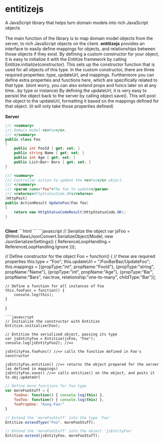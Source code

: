 # entitizejs
A JavaScript library that helps turn domain models into rich JavaScript objects
<br />
<br />
The main function of the library is to map domain model objects from the server, to rich JavaScript objects on the client.
<b>entitizejs</b> provides an interface to easily define mappings for objects, and relationships between those objects if they exist.
By defining a custom constructor for your object, it is easy to initialize it with the Entitize framework by calling Entitize.initialize(constructor). This sets up the constructor function that is used for all objects of this type.
In the custom constructor, there are three required properties: type, updateUrl, and mappings. Furthermore you can define extra properties and functions here, which are specifically related to that type. (dont worry, you can also extend props and funcs later on at any time...by type or instance)
By defining the updateUrl, it is very easy to persist the object back to the server by calling object.save(). This will post the object to the updateUrl, formatting it based on the mappings defined for that object. (it will only take those properties defined)
<br />
<br />
<strong>Server</strong>
```C#
/// <summary>
/// Domain model <c>Foo</c>.
/// </summary>
public class Foo
{
    public int FooId { get; set; }
    public string Name { get; set; }
    public int Age { get; set; }
    public List<Bar> Bars { get; set; }
}

/// <summary>
/// Controller action to update the <c>Foo</c> object.
/// </summary>
/// <param name="foo">The foo to update</param>
/// <returns>HttpStatusCode.OK</returns>
[HttpPost]
public ActionResult UpdateFoo(Foo foo)
{
    return new HttpStatusCodeResult(HttpStatusCode.OK);
}
```
<br />
<strong>Client</strong>
```html
<!-- include the entitize.js script -->
<script src="/path/to/entitize.js" type="text/javascript"></script>
```
```javascript
// Serialize the object
var jsFoo = @Html.Raw(JsonConvert.SerializeObject(Model,
        new JsonSerializerSettings() { ReferenceLoopHandling = ReferenceLoopHandling.Ignore }));

// Define constructor for the object
Foo = function() {
    // these are required properties
    this.type = "Foo";
    this.updateUrl = "/FooBarBaz/UpdateFoo";
    this.mappings = [{propType:"int", propName:"FooId"},
                     {propType:"string", propName:"Name"},
                     {propType:"int", propName:"Age"},
                     {propType:"Bar", propName:"Bars", nav:true, relationship:"one-to-many", childType:"Bar"}];
    
    // Define a function for all instances of Foo
    this.fooFunc = function() {
        console.log(this);
    }
}
```
```javascript
// Initialize the constructor with Entitize
Entitize.initialize(Foo);

// Entitize the serialized object, passing its type
var jsEntityFoo = Entitize(jsFoo, "Foo");
console.log(jsEntityFoo2); //=> 

jsEntityFoo.fooFunc() //=> calls the function defined in Foo's constructor

jsEntityFoo.entitize() //=> returns the object prepared for the server (as defined in mappings)
jsEntityFoo.save() //=> calls entitize() on the object, and posts it to obj.updateUrl
```
```javascript
// Define more functions for Foo type
var moreFooStuff = {
    fooOne: function() { console.log(this) },
    fooToo: function() { console.log(this) },
    fooPropOne: "Kung-Foo!"
}

// Extend the 'moreFooStuff' into the type 'Foo'
Entitize.extendType("Foo", moreFooStuff);

// Entend the 'moreFooStuff' into the object 'jsEntityFoo'
Entitize.extend(jsEntityFoo, moreFooStuff);
```

